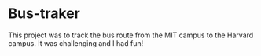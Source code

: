 # Bus-traker
This project was to track the bus route from the MIT campus to the Harvard campus. It was challenging and I had fun!
